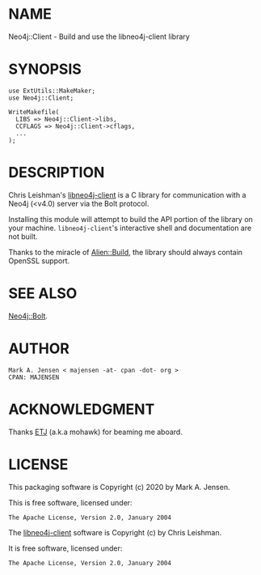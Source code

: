 # NAME

Neo4j::Client - Build and use the libneo4j-client library

# SYNOPSIS

    use ExtUtils::MakeMaker;
    use Neo4j::Client;
    
    WriteMakefile(
      LIBS => Neo4j::Client->libs,
      CCFLAGS => Neo4j::Client->cflags,
      ...
    );

# DESCRIPTION

Chris Leishman's
[libneo4j-client](https://github.com/cleishm/libneo4j-client) is a C
library for communication with a Neo4j (&lt;v4.0) server via the Bolt
protocol. 

Installing this module will attempt to build the API portion of the
library on your machine. `libneo4j-client`'s interactive shell and 
documentation are not built.

Thanks to the miracle of [Alien::Build](https://metacpan.org/pod/Alien::Build), the library should always
contain OpenSSL support. 

# SEE ALSO

[Neo4j::Bolt](/lib/Neo4j/Bolt.md).

# AUTHOR

    Mark A. Jensen < majensen -at- cpan -dot- org >
    CPAN: MAJENSEN

# ACKNOWLEDGMENT

Thanks [ETJ](https://metacpan.org/author/ETJ) (a.k.a mohawk) for beaming me aboard.

# LICENSE

This packaging software is Copyright (c) 2020 by Mark A. Jensen.

This is free software, licensed under:

    The Apache License, Version 2.0, January 2004

The [libneo4j-client](https://github.com/clieshm/libneo4j-client) software 
is Copyright (c) by Chris Leishman. 

It is free software, licensed under:

    The Apache License, Version 2.0, January 2004
